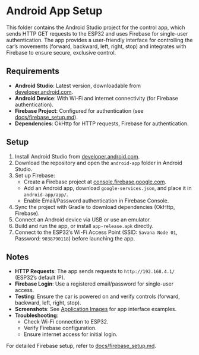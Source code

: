 # Android App Setup

This folder contains the Android Studio project for the control app, which sends HTTP GET requests to the ESP32 and uses Firebase for single-user authentication. The app provides a user-friendly interface for controlling the car’s movements (forward, backward, left, right, stop) and integrates with Firebase to ensure secure, exclusive control.

## Requirements
- **Android Studio**: Latest version, downloadable from [developer.android.com](https://developer.android.com/studio).
- **Android Device**: With Wi-Fi and internet connectivity (for Firebase authentication).
- **Firebase Project**: Configured for authentication (see [docs/firebase_setup.md](../../docs/firebase_setup.md)).
- **Dependencies**: OkHttp for HTTP requests, Firebase for authentication.

## Setup
1. Install Android Studio from [developer.android.com](https://developer.android.com/studio).
2. Download the repository and open the `android-app` folder in Android Studio.
3. Set up Firebase:
   - Create a Firebase project at [console.firebase.google.com](https://console.firebase.google.com/).
   - Add an Android app, download `google-services.json`, and place it in `android-app/app/`.
   - Enable Email/Password authentication in Firebase Console.
4. Sync the project with Gradle to download dependencies (OkHttp, Firebase).
5. Connect an Android device via USB or use an emulator.
6. Build and run the app, or install `app-release.apk` directly.
7. Connect to the ESP32’s Wi-Fi Access Point (SSID: `Savana Node 01`, Password: `9038790118`) before launching the app.

## Notes
- **HTTP Requests**: The app sends requests to `http://192.168.4.1/` (ESP32’s default IP).
- **Firebase Login**: Use a registered email/password for single-user access.
- **Testing**: Ensure the car is powered on and verify controls (forward, backward, left, right, stop).
- **Screenshots**: See [Application Images](../../android-app/application-images/) for app interface examples.
- **Troubleshooting**:
  - Check Wi-Fi connection to ESP32.
  - Verify Firebase configuration.
  - Ensure internet access for initial login.

For detailed Firebase setup, refer to [docs/firebase_setup.md](../../docs/firebase_setup.md).
